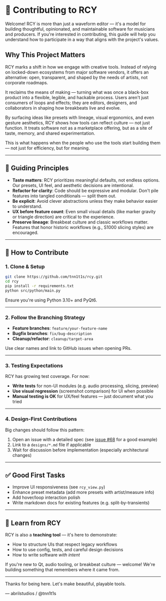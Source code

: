 # 🤝 Contributing to RCY

Welcome! RCY is more than just a waveform editor — it's a model for building thoughtful, opinionated, and maintainable software for musicians and producers. If you're interested in contributing, this guide will help you understand how to participate in a way that aligns with the project's values.

## Why This Project Matters

RCY marks a shift in how we engage with creative tools. Instead of relying on locked-down ecosystems from major software vendors, it offers an alternative: open, transparent, and shaped by the needs of artists, not corporate roadmaps.

It reclaims the means of making — turning what was once a black-box product into a flexible, legible, and hackable process. Users aren't just consumers of loops and effects; they are editors, designers, and collaborators in shaping how breakbeats live and evolve.

By surfacing ideas like presets with lineage, visual ergonomics, and even gesture aesthetics, RCY shows how tools can reflect culture — not just function. It treats software not as a marketplace offering, but as a site of taste, memory, and shared experimentation.

This is what happens when the people who use the tools start building them — not just for efficiency, but for meaning.

---

## 🌱 Guiding Principles

- **Taste matters**: RCY prioritizes meaningful defaults, not endless options. Our presets, UI feel, and aesthetic decisions are intentional.
- **Refactor for clarity**: Code should be expressive and modular. Don't pile features into tangled conditionals — split them out.
- **Be explicit**: Avoid clever abstractions unless they make behavior easier to understand.
- **UX before feature count**: Even small visual details (like marker gravity or triangle direction) are critical to the experience.
- **Preserve lineage**: Breakbeat culture and classic workflows matter. Features that honor historic workflows (e.g., S1000 slicing styles) are encouraged.

---

## 📐 How to Contribute

### 1. Clone & Setup

```bash
git clone https://github.com/tnn1t1s/rcy.git
cd rcy
pip install -r requirements.txt
python src/python/main.py
```

Ensure you're using Python 3.10+ and PyQt6.

---

### 2. Follow the Branching Strategy

- **Feature branches**: `feature/your-feature-name`
- **Bugfix branches**: `fix/bug-description`
- **Cleanup/refactor**: `cleanup/target-area`

Use clear names and link to GitHub issues when opening PRs.

---

### 3. Testing Expectations

RCY has growing test coverage. For now:

- **Write tests** for non-UI modules (e.g. audio processing, slicing, preview)
- **Use visual regression** (screenshot comparison) for UI when possible
- **Manual testing is OK** for UX/feel features — just document what you tried

---

### 4. Design-First Contributions

Big changes should follow this pattern:

1. Open an issue with a detailed spec (see [issue #68](https://github.com/tnn1t1s/rcy/issues/68) for a good example)
2. Link to a `designs/*.md` file if applicable
3. Wait for discussion before implementation (especially architectural changes)

---

## ✅ Good First Tasks

- Improve UI responsiveness (see `rcy_view.py`)
- Enhance preset metadata (add more presets with artist/measure info)
- Add hover/loop interaction polish
- Write markdown docs for existing features (e.g. split-by-transients)

---

## 🧠 Learn from RCY

RCY is also a **teaching tool** — it's here to demonstrate:

- How to structure UIs that respect legacy workflows
- How to use config, tests, and careful design decisions
- How to write software *with intent*

If you're new to Qt, audio tooling, or breakbeat culture — welcome! We're building something that remembers where it came from.

---

Thanks for being here. Let's make beautiful, playable tools.

— abrilstudios / @tnn1t1s